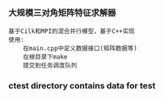 ### 大规模三对角矩阵特征求解器

```
基于Cilk和MPI的混合并行模型，基于C++实现
使用:
	在main.cpp中定义数据接口(矩阵数据等)
	在根目录下make 
	提交到任务调度队列
```

### ctest directory contains data for test